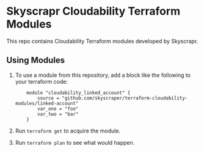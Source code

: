 # Skyscrapr Cloudability Terraform Modules

This repo contains Cloudability Terraform modules developed by Skyscrapr.

## Using Modules

1. To use a module from this repository, add a block like the following to
   your terraform code:

    ```hcl
        module "cloudability_linked_account" {
            source = "github.com/skyscraper/terraform-cloudability-modules/linked-account"
            var_one = "foo"
            var_two = "bar"
        }
    ```
2. Run ``terraform get`` to acquire the module.
3. Run ``terraform plan`` to see what would happen.
